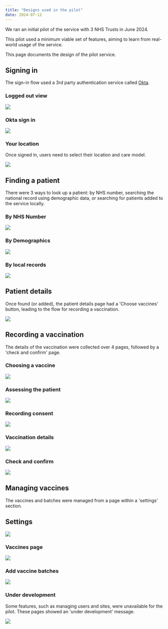 ```yaml
---
title: "Designs used in the pilot"
date: 2024-07-12
---
```

We ran an initial pilot of the service with 3 NHS Trusts in June 2024.

This pilot used a minimum viable set of features, aiming to learn from real-world usage of the service.

This page documents the design of the pilot service.

## Signing in

The sign-in flow used a 3rd party authentication service called [Okta](https://www.okta.com).

###  Logged out view

![](jwit9g8q5a6bhi3qchdxp1qnkevy.png)

###  Okta sign in

![](ss4lf8fu502r77rmysndtcvvf1pj.png)

###  Your location

Once signed in, users need to select their location and care model.

![](m5y8ip4ylw2wy57rbho70f9pi9iy.png)

## Finding a patient

There were 3 ways to look up a patient: by NHS number, searching the national record using demographic data, or searching for patients added to the service locally.

###  By NHS Number

![](l97ky3uxbae0drte4b6cockt8y1h.png)

###  By Demographics

![](1gck1he08edp3ki96jq1kmv66xmi.png)

###  By local records

![](87whrs8w1q1uj06mm4c4kncg2v6n.png)

## Patient details

Once found (or added), the patient details page had a 'Choose vaccines' button, leading to the flow for recording a vaccination.

![](cn5be0m6vakraw341x4olxvet1en.png)

## Recording a vaccination

The details of the vaccination were collected over 4 pages, followed by a 'check and confirm' page.

###  Choosing a vaccine

![](dg2biaddekv8q5aek6891a3azh28.png)

###  Assessing the patient

![](ankyxs9glkd1jnjwduwcv2nq67my.png)

###  Recording consent

![](fekje172yxbqq03n7p0azehqb638.png)

###  Vaccination details

![](gxy3ybtk5of14vzmw963731iv0j6.png)

###  Check and confirm

![](bu039h3134ihx2k7rdgzhqwa8lu7.png)

## Managing vaccines

The vaccines and batches were managed from a page within a 'settings' section.

## Settings

![](9wawumj1po8sxocd1r9vk48y16ds.png)

###  Vaccines page

![](unipj5zqwj102rwolidj5v6q861u.png)

###  Add vaccine batches

![](9t62c2joeu9vojmfsgird2ersu6i.png)

###  Under development

Some features, such as managing users and sites, were unavailable for the pilot. These pages showed an 'under development' message.

![](5nr4vb7ih5w6icuq608uvyuola1v.png)
